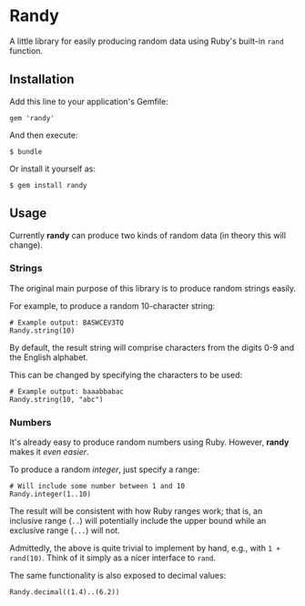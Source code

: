 # Randy

A little library for easily producing random data using Ruby's built-in `rand` function.

## Installation

Add this line to your application's Gemfile:

    gem 'randy'

And then execute:

    $ bundle

Or install it yourself as:

    $ gem install randy

## Usage

Currently **randy** can produce two kinds of random data (in theory this will change).

### Strings

The original main purpose of this library is to produce random strings easily.

For example, to produce a random 10-character string:

    # Example output: BASWCEV3TQ
    Randy.string(10)

By default, the result string will comprise characters from the digits 0-9 and the English alphabet.

This can be changed by specifying the characters to be used:
    
    # Example output: baaabbabac
    Randy.string(10, "abc")

### Numbers

It's already easy to produce random numbers using Ruby. However, **randy** makes it *even easier*.

To produce a random *integer*, just specify a range:

    # Will include some number between 1 and 10
    Randy.integer(1..10)

The result will be consistent with how Ruby ranges work; that is, an inclusive range (`..`) will potentially include the upper bound while an exclusive range (`...`) will not.

Admittedly, the above is quite trivial to implement by hand, e.g., with `1 + rand(10)`. Think of it simply as a nicer interface to `rand`.

The same functionality is also exposed to decimal values:

    Randy.decimal((1.4)..(6.2))
